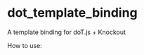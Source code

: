dot_template_binding
====================

A template binding for doT.js + Knockout

How to use:

<div data-bind="dotTemplate: 'script_id'"></div>

<script id='script_id' type='text/html'>
  {{~it.$data.something_like_an_array :value:index }}
    <span>{{= value }}</span>
  {{~}}
</script>
